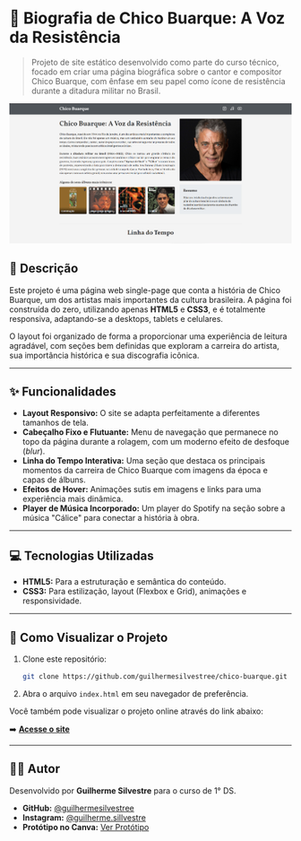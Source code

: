 # 🎸 Biografia de Chico Buarque: A Voz da Resistência

> Projeto de site estático desenvolvido como parte do curso técnico, focado em criar uma página biográfica sobre o cantor e compositor Chico Buarque, com ênfase em seu papel como ícone de resistência durante a ditadura militar no Brasil.

![Screenshot da tela do projeto](https://raw.githubusercontent.com/guilhermesilvestree/chico-buarque/refs/heads/main/assets/images/Foto-exemplo.png)

## 📜 Descrição

Este projeto é uma página web single-page que conta a história de Chico Buarque, um dos artistas mais importantes da cultura brasileira. A página foi construída do zero, utilizando apenas **HTML5** e **CSS3**, e é totalmente responsiva, adaptando-se a desktops, tablets e celulares.

O layout foi organizado de forma a proporcionar uma experiência de leitura agradável, com seções bem definidas que exploram a carreira do artista, sua importância histórica e sua discografia icônica.

---

## ✨ Funcionalidades

-   **Layout Responsivo:** O site se adapta perfeitamente a diferentes tamanhos de tela.
-   **Cabeçalho Fixo e Flutuante:** Menu de navegação que permanece no topo da página durante a rolagem, com um moderno efeito de desfoque (*blur*).
-   **Linha do Tempo Interativa:** Uma seção que destaca os principais momentos da carreira de Chico Buarque com imagens da época e capas de álbuns.
-   **Efeitos de Hover:** Animações sutis em imagens e links para uma experiência mais dinâmica.
-   **Player de Música Incorporado:** Um player do Spotify na seção sobre a música "Cálice" para conectar a história à obra.

---

## 💻 Tecnologias Utilizadas

-   **HTML5:** Para a estruturação e semântica do conteúdo.
-   **CSS3:** Para estilização, layout (Flexbox e Grid), animações e responsividade.

---

## 🚀 Como Visualizar o Projeto

1.  Clone este repositório:
    ```sh
    git clone https://github.com/guilhermesilvestree/chico-buarque.git
    ```
2.  Abra o arquivo `index.html` em seu navegador de preferência.

Você também pode visualizar o projeto online através do link abaixo:

➡️ **[Acesse o site](https://guilhermesilvestree.github.io/chico-buarque)**

---

## 👨‍💻 Autor

Desenvolvido por **Guilherme Silvestre** para o curso de 1° DS.

-   **GitHub:** [@guilhermesilvestree](https://github.com/guilhermesilvestree)
-   **Instagram:** [@guilherme.sillvestre](https://www.instagram.com/guilherme.sillvestre)
-   **Protótipo no Canva:** [Ver Protótipo](https://www.canva.com/design/DAGzEYdM0PQ/ogivP3JGu5ymtFwuUo-eEw/edit?utm_content=DAGzEYdM0PQ&utm_campaign=designshare&utm_medium=link2&utm_source=sharebutton)
